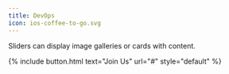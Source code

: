```yaml
---
title: DevOps
icon: ios-coffee-to-go.svg
---
```


Sliders can display image galleries or cards with content.

{% include button.html text="Join Us" url="#" style="default" %}